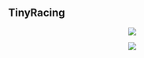 ## TinyRacing
<p align="center"> 
    <img src="./res/TinyRacingTrailer.gif">
</p>
<p align="center"> 
    <a href="https://tiny.vision/demos/TinyRacing">
        <img src="./res/Trynow.png">
    </a>
</p>